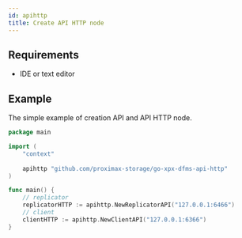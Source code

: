 ```yaml
---
id: apihttp
title: Create API HTTP node
---
```


## Requirements

- IDE or text editor

## Example

The simple example of creation API and API HTTP node.

```go
package main

import (
	"context"
	
	apihttp "github.com/proximax-storage/go-xpx-dfms-api-http"
)

func main() {
	// replicator
	replicatorHTTP := apihttp.NewReplicatorAPI("127.0.0.1:6466")
	// client
	clientHTTP := apihttp.NewClientAPI("127.0.0.1:6366")
}
```

